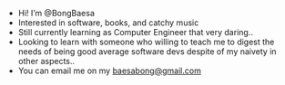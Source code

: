 -  Hi! I’m @BongBaesa
-  Interested in software, books, and catchy music
-  Still currently learning as Computer Engineer that very daring..
-  Looking to learn with someone who willing to teach me to digest the needs of being good average software devs despite of my naivety in other aspects..
-  You can email me on my baesabong@gmail.com

<!---
BongBaesa/BongBaesa is a ✨ special ✨ repository because its `README.md` (this file) appears on your GitHub profile.
You can click the Preview link to take a look at your changes.
--->
